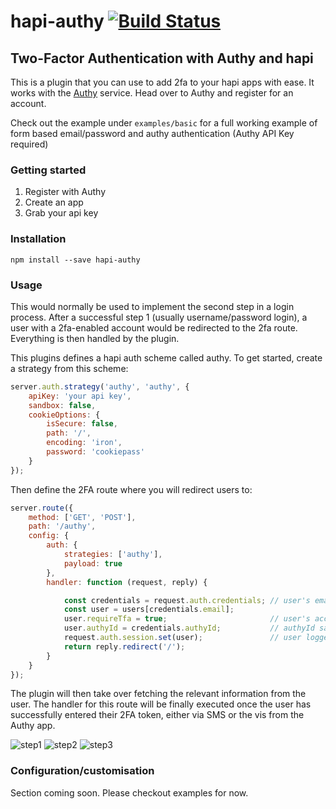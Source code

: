 # hapi-authy [![Build Status](https://travis-ci.org/mtharrison/hapi-authy.svg)](https://travis-ci.org/mtharrison/hapi-authy)
## Two-Factor Authentication with Authy and hapi

This is a plugin that you can use to add 2fa to your hapi apps with ease. It works with the [Authy](https://www.authy.com/) service. Head over to Authy and register for an account. 

Check out the example under `examples/basic` for a full working example of form based email/password and authy authentication (Authy API Key required)

### Getting started

1. Register with Authy
2. Create an app
3. Grab your api key

### Installation

    npm install --save hapi-authy

### Usage

This would normally be used to implement the second step in a login process. After a successful step 1 (usually username/password login), a user with a 2fa-enabled account would be redirected to the 2fa route. Everything is then handled by the plugin.

This plugins defines a hapi auth scheme called authy. To get started, create a strategy from this scheme:

```javascript
server.auth.strategy('authy', 'authy', {
    apiKey: 'your api key',
    sandbox: false,
    cookieOptions: {
        isSecure: false,
        path: '/',
        encoding: 'iron',
        password: 'cookiepass'
    }
});
```

Then define the 2FA route where you will redirect users to:

```javascript
server.route({
    method: ['GET', 'POST'],
    path: '/authy',
    config: {
        auth: {
            strategies: ['authy'],
            payload: true
        },
        handler: function (request, reply) {

            const credentials = request.auth.credentials; // user's email and authyId
            const user = users[credentials.email];
            user.requireTfa = true;                       // user's account updated to use 2fa
            user.authyId = credentials.authyId;           // authyId saved for future logins
            request.auth.session.set(user);               // user logged in
            return reply.redirect('/');
        }
    }
});
```

The plugin will then take over fetching the relevant information from the user. The handler for this route will be finally executed once the user has successfully entered their 2FA token, either via SMS or the vis from the Authy app.

![step1](http://matt-github.s3.amazonaws.com/hapi-authy/step1.png)
![step2](http://matt-github.s3.amazonaws.com/hapi-authy/step2.png)
![step3](http://matt-github.s3.amazonaws.com/hapi-authy/step3.png)

### Configuration/customisation

Section coming soon. Please checkout examples for now.
